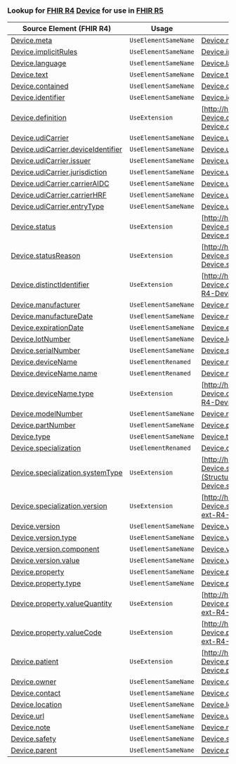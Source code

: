 ### Lookup for [FHIR R4](https://hl7.org/fhir/R4/) [Device](https://hl7.org/fhir/R4/Device.html) for use in [FHIR R5](https://hl7.org/fhir/R5/)

| Source Element (FHIR R4) | Usage | Target |
| -------------- | ----- | ------ |
| [Device.meta](https://hl7.org/fhir/R4/Device.html#resource) | `UseElementSameName` | [Device.meta](https://hl7.org/fhir/R5/Device.html#resource) |
| [Device.implicitRules](https://hl7.org/fhir/R4/Device.html#resource) | `UseElementSameName` | [Device.implicitRules](https://hl7.org/fhir/R5/Device.html#resource) |
| [Device.language](https://hl7.org/fhir/R4/Device.html#resource) | `UseElementSameName` | [Device.language](https://hl7.org/fhir/R5/Device.html#resource) |
| [Device.text](https://hl7.org/fhir/R4/Device.html#resource) | `UseElementSameName` | [Device.text](https://hl7.org/fhir/R5/Device.html#resource) |
| [Device.contained](https://hl7.org/fhir/R4/Device.html#resource) | `UseElementSameName` | [Device.contained](https://hl7.org/fhir/R5/Device.html#resource) |
| [Device.identifier](https://hl7.org/fhir/R4/Device.html#resource) | `UseElementSameName` | [Device.identifier](https://hl7.org/fhir/R5/Device.html#resource) |
| [Device.definition](https://hl7.org/fhir/R4/Device.html#resource) | `UseExtension` | [http://hl7.org/fhir/4.0/StructureDefinition/extension-Device.definition](StructureDefinition-ext-R4-Device.definition.html) |
| [Device.udiCarrier](https://hl7.org/fhir/R4/Device.html#resource) | `UseElementSameName` | [Device.udiCarrier](https://hl7.org/fhir/R5/Device.html#resource) |
| [Device.udiCarrier.deviceIdentifier](https://hl7.org/fhir/R4/Device.html#resource) | `UseElementSameName` | [Device.udiCarrier.deviceIdentifier](https://hl7.org/fhir/R5/Device.html#resource) |
| [Device.udiCarrier.issuer](https://hl7.org/fhir/R4/Device.html#resource) | `UseElementSameName` | [Device.udiCarrier.issuer](https://hl7.org/fhir/R5/Device.html#resource) |
| [Device.udiCarrier.jurisdiction](https://hl7.org/fhir/R4/Device.html#resource) | `UseElementSameName` | [Device.udiCarrier.jurisdiction](https://hl7.org/fhir/R5/Device.html#resource) |
| [Device.udiCarrier.carrierAIDC](https://hl7.org/fhir/R4/Device.html#resource) | `UseElementSameName` | [Device.udiCarrier.carrierAIDC](https://hl7.org/fhir/R5/Device.html#resource) |
| [Device.udiCarrier.carrierHRF](https://hl7.org/fhir/R4/Device.html#resource) | `UseElementSameName` | [Device.udiCarrier.carrierHRF](https://hl7.org/fhir/R5/Device.html#resource) |
| [Device.udiCarrier.entryType](https://hl7.org/fhir/R4/Device.html#resource) | `UseElementSameName` | [Device.udiCarrier.entryType](https://hl7.org/fhir/R5/Device.html#resource) |
| [Device.status](https://hl7.org/fhir/R4/Device.html#resource) | `UseExtension` | [http://hl7.org/fhir/4.0/StructureDefinition/extension-Device.status](StructureDefinition-ext-R4-Device.status.html) |
| [Device.statusReason](https://hl7.org/fhir/R4/Device.html#resource) | `UseExtension` | [http://hl7.org/fhir/4.0/StructureDefinition/extension-Device.statusReason](StructureDefinition-ext-R4-Device.statusReason.html) |
| [Device.distinctIdentifier](https://hl7.org/fhir/R4/Device.html#resource) | `UseExtension` | [http://hl7.org/fhir/4.0/StructureDefinition/extension-Device.distinctIdentifier](StructureDefinition-ext-R4-Device.distinctIdentifier.html) |
| [Device.manufacturer](https://hl7.org/fhir/R4/Device.html#resource) | `UseElementSameName` | [Device.manufacturer](https://hl7.org/fhir/R5/Device.html#resource) |
| [Device.manufactureDate](https://hl7.org/fhir/R4/Device.html#resource) | `UseElementSameName` | [Device.manufactureDate](https://hl7.org/fhir/R5/Device.html#resource) |
| [Device.expirationDate](https://hl7.org/fhir/R4/Device.html#resource) | `UseElementSameName` | [Device.expirationDate](https://hl7.org/fhir/R5/Device.html#resource) |
| [Device.lotNumber](https://hl7.org/fhir/R4/Device.html#resource) | `UseElementSameName` | [Device.lotNumber](https://hl7.org/fhir/R5/Device.html#resource) |
| [Device.serialNumber](https://hl7.org/fhir/R4/Device.html#resource) | `UseElementSameName` | [Device.serialNumber](https://hl7.org/fhir/R5/Device.html#resource) |
| [Device.deviceName](https://hl7.org/fhir/R4/Device.html#resource) | `UseElementRenamed` | [Device.name](https://hl7.org/fhir/R5/Device.html#resource) |
| [Device.deviceName.name](https://hl7.org/fhir/R4/Device.html#resource) | `UseElementRenamed` | [Device.name.value](https://hl7.org/fhir/R5/Device.html#resource) |
| [Device.deviceName.type](https://hl7.org/fhir/R4/Device.html#resource) | `UseExtension` | [http://hl7.org/fhir/4.0/StructureDefinition/extension-Device.deviceName.type](StructureDefinition-ext-R4-Device.de.type.html) |
| [Device.modelNumber](https://hl7.org/fhir/R4/Device.html#resource) | `UseElementSameName` | [Device.modelNumber](https://hl7.org/fhir/R5/Device.html#resource) |
| [Device.partNumber](https://hl7.org/fhir/R4/Device.html#resource) | `UseElementSameName` | [Device.partNumber](https://hl7.org/fhir/R5/Device.html#resource) |
| [Device.type](https://hl7.org/fhir/R4/Device.html#resource) | `UseElementSameName` | [Device.type](https://hl7.org/fhir/R5/Device.html#resource) |
| [Device.specialization](https://hl7.org/fhir/R4/Device.html#resource) | `UseElementRenamed` | [Device.conformsTo](https://hl7.org/fhir/R5/Device.html#resource) |
| [Device.specialization.systemType](https://hl7.org/fhir/R4/Device.html#resource) | `UseExtension` | [http://hl7.org/fhir/4.0/StructureDefinition/extension-Device.specialization.systemType](StructureDefinition-ext-R4-Device.sp.systemType.html) |
| [Device.specialization.version](https://hl7.org/fhir/R4/Device.html#resource) | `UseExtension` | [http://hl7.org/fhir/4.0/StructureDefinition/extension-Device.specialization.version](StructureDefinition-ext-R4-Device.sp.version.html) |
| [Device.version](https://hl7.org/fhir/R4/Device.html#resource) | `UseElementSameName` | [Device.version](https://hl7.org/fhir/R5/Device.html#resource) |
| [Device.version.type](https://hl7.org/fhir/R4/Device.html#resource) | `UseElementSameName` | [Device.version.type](https://hl7.org/fhir/R5/Device.html#resource) |
| [Device.version.component](https://hl7.org/fhir/R4/Device.html#resource) | `UseElementSameName` | [Device.version.component](https://hl7.org/fhir/R5/Device.html#resource) |
| [Device.version.value](https://hl7.org/fhir/R4/Device.html#resource) | `UseElementSameName` | [Device.version.value](https://hl7.org/fhir/R5/Device.html#resource) |
| [Device.property](https://hl7.org/fhir/R4/Device.html#resource) | `UseElementSameName` | [Device.property](https://hl7.org/fhir/R5/Device.html#resource) |
| [Device.property.type](https://hl7.org/fhir/R4/Device.html#resource) | `UseElementSameName` | [Device.property.type](https://hl7.org/fhir/R5/Device.html#resource) |
| [Device.property.valueQuantity](https://hl7.org/fhir/R4/Device.html#resource) | `UseExtension` | [http://hl7.org/fhir/4.0/StructureDefinition/extension-Device.property.valueQuantity](StructureDefinition-ext-R4-Device.pr.valueQuantity.html) |
| [Device.property.valueCode](https://hl7.org/fhir/R4/Device.html#resource) | `UseExtension` | [http://hl7.org/fhir/4.0/StructureDefinition/extension-Device.property.valueCode](StructureDefinition-ext-R4-Device.pr.valueCode.html) |
| [Device.patient](https://hl7.org/fhir/R4/Device.html#resource) | `UseExtension` | [http://hl7.org/fhir/4.0/StructureDefinition/extension-Device.patient](StructureDefinition-ext-R4-Device.patient.html) |
| [Device.owner](https://hl7.org/fhir/R4/Device.html#resource) | `UseElementSameName` | [Device.owner](https://hl7.org/fhir/R5/Device.html#resource) |
| [Device.contact](https://hl7.org/fhir/R4/Device.html#resource) | `UseElementSameName` | [Device.contact](https://hl7.org/fhir/R5/Device.html#resource) |
| [Device.location](https://hl7.org/fhir/R4/Device.html#resource) | `UseElementSameName` | [Device.location](https://hl7.org/fhir/R5/Device.html#resource) |
| [Device.url](https://hl7.org/fhir/R4/Device.html#resource) | `UseElementSameName` | [Device.url](https://hl7.org/fhir/R5/Device.html#resource) |
| [Device.note](https://hl7.org/fhir/R4/Device.html#resource) | `UseElementSameName` | [Device.note](https://hl7.org/fhir/R5/Device.html#resource) |
| [Device.safety](https://hl7.org/fhir/R4/Device.html#resource) | `UseElementSameName` | [Device.safety](https://hl7.org/fhir/R5/Device.html#resource) |
| [Device.parent](https://hl7.org/fhir/R4/Device.html#resource) | `UseElementSameName` | [Device.parent](https://hl7.org/fhir/R5/Device.html#resource) |
